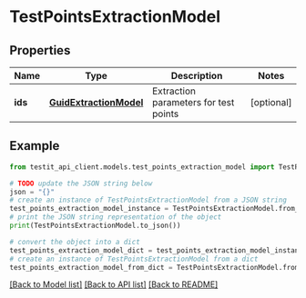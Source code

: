 # TestPointsExtractionModel


## Properties

Name | Type | Description | Notes
------------ | ------------- | ------------- | -------------
**ids** | [**GuidExtractionModel**](GuidExtractionModel.md) | Extraction parameters for test points | [optional] 

## Example

```python
from testit_api_client.models.test_points_extraction_model import TestPointsExtractionModel

# TODO update the JSON string below
json = "{}"
# create an instance of TestPointsExtractionModel from a JSON string
test_points_extraction_model_instance = TestPointsExtractionModel.from_json(json)
# print the JSON string representation of the object
print(TestPointsExtractionModel.to_json())

# convert the object into a dict
test_points_extraction_model_dict = test_points_extraction_model_instance.to_dict()
# create an instance of TestPointsExtractionModel from a dict
test_points_extraction_model_from_dict = TestPointsExtractionModel.from_dict(test_points_extraction_model_dict)
```
[[Back to Model list]](../README.md#documentation-for-models) [[Back to API list]](../README.md#documentation-for-api-endpoints) [[Back to README]](../README.md)


